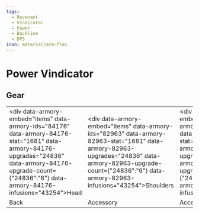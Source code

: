 ```yaml
---
tags:
  - Revenant
  - Vindicator
  - Power
  - Backline
  - DPS
icon: material/arm-flex
---
```


# Power Vindicator

## Gear
|           |     |     |     |     |     |
| ---       | --- | --- | --- | --- | --- |
| <div data-armory-embed="items" data-armory-ids="84176" data-armory-84176-stat="1681" data-armory-84176-upgrades="24836" data-armory-84176-upgrade-count={"24836":"6"} data-armory-84176-infusions="43254"></div>Head  | <div data-armory-embed="items" data-armory-ids="82963" data-armory-82963-stat="1681" data-armory-82963-upgrades="24836" data-armory-82963-upgrade-count={"24836":"6"} data-armory-82963-infusions="43254"></div>Shoulders | <div data-armory-embed="items" data-armory-ids="83394" data-armory-83394-stat="1681" data-armory-83394-upgrades="24836" data-armory-83394-upgrade-count={"24836":"6"} data-armory-83394-infusions="43254"></div>Chest | <div data-armory-embed="items" data-armory-ids="82456" data-armory-82456-stat="1681" data-armory-82456-upgrades="24836" data-armory-82456-upgrade-count={"24836":"6"} data-armory-82456-infusions="43254"></div>Hands | <div data-armory-embed="items" data-armory-ids="82196" data-armory-82196-stat="1681" data-armory-82196-upgrades="24836" data-armory-82196-upgrade-count={"24836":"6"} data-armory-82196-infusions="43254"></div>Legs | <div data-armory-embed="items" data-armory-ids="82801" data-armory-82801-stat="1681" data-armory-82801-upgrades="24836" data-armory-82801-upgrade-count={"24836":"6"} data-armory-82801-infusions="43254"></div>Feet | 
| <div data-armory-embed="items" data-armory-ids="81462" data-armory-81462-stat="1681" data-armory-81462-infusions="43254"></div>Back  | <div data-armory-embed="items" data-armory-ids="81908" data-armory-81908-stat="1681" data-armory-81908-infusions="43254"></div>Accessory | <div data-armory-embed="items" data-armory-ids="91048" data-armory-91048-stat="1681" data-armory-91048-infusions="43254"></div>Accessory | <div data-armory-embed="items" data-armory-ids="91234" data-armory-91234-stat="1681" data-armory-91234-infusions="43254"></div>Ring | <div data-armory-embed="items" data-armory-ids="93105" data-armory-93105-stat="1681" data-armory-93105-infusions="43254"></div>Ring | <div data-armory-embed="items" data-armory-ids="95380" data-armory-95380-stat="1681" data-armory-95380-infusions="87417"></div>Amulet | 

<script async src="https://unpkg.com/armory-embeds@^0.x.x/armory-embeds.js"></script> 
